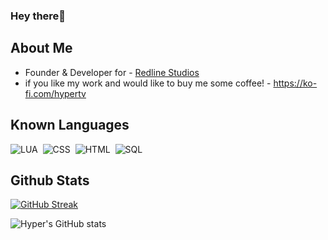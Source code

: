 ### Hey there👋

## About Me

* Founder & Developer for - [Redline Studios](https://discord.gg/tQvhYW9556) 
* if you like my work and would like to buy me some coffee! - https://ko-fi.com/hypertv
 ## Known Languages

![LUA](https://img.shields.io/badge/-Lua-333333?style=flat&logo=lua)&nbsp;
![CSS](https://img.shields.io/badge/-CSS-333333?style=flat&logo=CSS3&logoColor=1572B6)&nbsp;
![HTML](https://img.shields.io/badge/-HTML-333333?style=flat&logo=HTML5)&nbsp;
![SQL](https://img.shields.io/badge/-MySQL-333333?style=flat&logo=mysql)

## Github Stats
[![GitHub Streak](https://github-readme-streak-stats.herokuapp.com?user=ItsHyper&theme=dracula&date_format=M%20j%5B%2C%20Y%5D)](https://git.io/streak-stats)

![Hyper's GitHub stats](https://github-readme-stats.vercel.app/api?username=ItsHyper&show_icons=true&theme=dracula)

